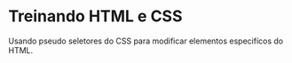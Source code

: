 <h1>Treinando HTML e CSS</h1>

<p>Usando pseudo seletores do CSS para modificar elementos especifícos do HTML.</p>
